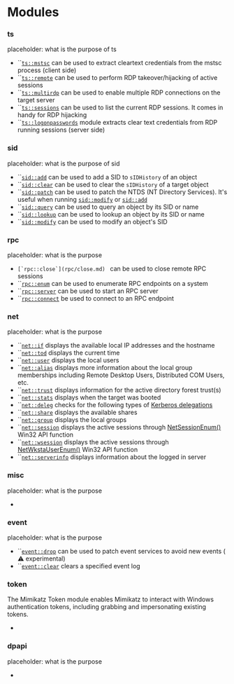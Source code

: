 # Modules

### ts

placeholder: what is the purpose of ts

* ``[`ts::mstsc`](ts/mstsc.md) can be used to extract cleartext credentials from the mstsc process (client side)
* ``[`ts::remote`](ts/remote.md) can be used to perform RDP takeover/hijacking of active sessions
* ``[`ts::multirdp`](ts/multirdp.md) can be used to enable multiple RDP connections on the target server
* ``[`ts::sessions`](ts/sessions.md) can be used to list the current RDP sessions. It comes in handy for RDP hijacking
* ``[`ts::logonpasswords`](ts/logonpasswords.md) module extracts clear text credentials from RDP running sessions (server side)

### sid

placeholder: what is the purpose of sid

* ``[`sid::add`](sid/add.md) can be used to add a SID to `sIDHistory` of an object
* ``[`sid::clear`](sid/clear.md) can be used to clear the `sIDHistory` of a target object
* ``[`sid::patch`](sid/patch.md) can be used to patch the NTDS (NT Directory Services). It's useful when running [`sid::modify`](sid/modify.md) or [`sid::add`](sid/add.md)
* ``[`sid::query`](sid/query.md) can be used to query an object by its SID or name
* ``[`sid::lookup`](sid/lookup.md) can be used to lookup an object by its SID or name
* ``[`sid::modify`](sid/modify.md) can be used to modify an object's SID

### rpc

placeholder: what is the purpose&#x20;

* ``[`rpc::close`](rpc/close.md) `` can be used to close remote RPC sessions
* ``[`rpc::enum`](rpc/enum.md) can be used to enumerate RPC endpoints on a system
* ``[`rpc::server`](rpc/server.md) can be used to start an RPC server
* ``[`rpc::connect`](rpc/connect.md) be used to connect to an RPC endpoint

### net

placeholder: what is the purpose&#x20;

* ``[`net::if`](net/if.md) displays the available local IP addresses and the hostname
* ``[`net::tod`](net/tod.md) displays the current time
* ``[`net::user`](net/user.md) displays the local users
* ``[`net::alias`](net/alias.md) displays more information about the local group memberships including Remote Desktop Users, Distributed COM Users, etc.
* ``[`net::trust`](net/trust.md) displays information for the active directory forest trust(s)
* ``[`net::stats`](net/stats.md) displays when the target was booted
* ``[`net::deleg`](net/deleg.md) checks for the following types of [Kerberos delegations](https://www.thehacker.recipes/ad-ds/movement/kerberos/delegations)
* ``[`net::share`](net/share.md) displays the available shares
* ``[`net::group`](net/group.md) displays the local groups
* ``[`net::session`](net/session.md) displays the active sessions through [NetSessionEnum()](https://web.archive.org/web/20201201223201/https://docs.microsoft.com/en-us/windows/win32/api/lmshare/nf-lmshare-netsessionenum) Win32 API function
* ``[`net::wsession`](net/wsession.md) displays the active sessions through [NetWkstaUserEnum()](https://web.archive.org/web/20190909155552/https://docs.microsoft.com/en-us/windows/win32/api/lmwksta/nf-lmwksta-netwkstauserenum) Win32 API function
* ``[`net::serverinfo`](net/serverinfo.md) displays information about the logged in server

### misc

placeholder: what is the purpose&#x20;

*

### event

placeholder: what is the purpose&#x20;

* ``[`event::drop`](event/drop.md) can be used to patch event services to avoid new events ( :warning: experimental)
* ``[`event::clear`](event/clear.md) clears a specified event log

### token

The Mimikatz Token module enables Mimikatz to interact with Windows authentication tokens, including grabbing and impersonating existing tokens.

*

### dpapi

placeholder: what is the purpose&#x20;

*
